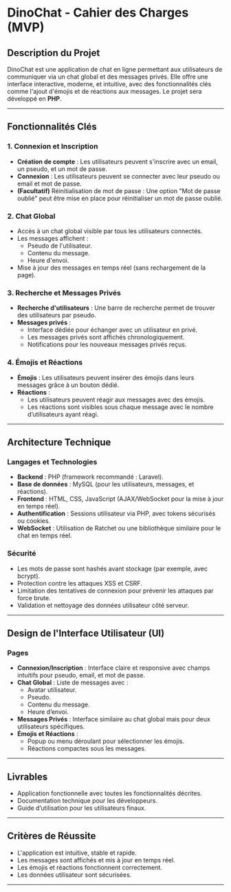 # DinoChat - Cahier des Charges (MVP)

## Description du Projet
DinoChat est une application de chat en ligne permettant aux utilisateurs de communiquer via un chat global et des messages privés. Elle offre une interface interactive, moderne, et intuitive, avec des fonctionnalités clés comme l'ajout d'émojis et de réactions aux messages. Le projet sera développé en **PHP**.

---

## Fonctionnalités Clés

### 1. Connexion et Inscription
- **Création de compte** : Les utilisateurs peuvent s'inscrire avec un email, un pseudo, et un mot de passe.
- **Connexion** : Les utilisateurs peuvent se connecter avec leur pseudo ou email et mot de passe.
- **(Facultatif)** Réinitialisation de mot de passe : Une option "Mot de passe oublié" peut être mise en place pour réinitialiser un mot de passe oublié.

### 2. Chat Global
- Accès à un chat global visible par tous les utilisateurs connectés.
- Les messages affichent :
  - Pseudo de l'utilisateur.
  - Contenu du message.
  - Heure d'envoi.
- Mise à jour des messages en temps réel (sans rechargement de la page).

### 3. Recherche et Messages Privés
- **Recherche d'utilisateurs** : Une barre de recherche permet de trouver des utilisateurs par pseudo.
- **Messages privés** :
  - Interface dédiée pour échanger avec un utilisateur en privé.
  - Les messages privés sont affichés chronologiquement.
  - Notifications pour les nouveaux messages privés reçus.

### 4. Émojis et Réactions
- **Émojis** : Les utilisateurs peuvent insérer des émojis dans leurs messages grâce à un bouton dédié.
- **Réactions** :
  - Les utilisateurs peuvent réagir aux messages avec des émojis.
  - Les réactions sont visibles sous chaque message avec le nombre d’utilisateurs ayant réagi.

---

## Architecture Technique

### Langages et Technologies
- **Backend** : PHP (framework recommandé : Laravel).
- **Base de données** : MySQL (pour les utilisateurs, messages, et réactions).
- **Frontend** : HTML, CSS, JavaScript (AJAX/WebSocket pour la mise à jour en temps réel).
- **Authentification** : Sessions utilisateur via PHP, avec tokens sécurisés ou cookies.
- **WebSocket** : Utilisation de Ratchet ou une bibliothèque similaire pour le chat en temps réel.

### Sécurité
- Les mots de passe sont hashés avant stockage (par exemple, avec bcrypt).
- Protection contre les attaques XSS et CSRF.
- Limitation des tentatives de connexion pour prévenir les attaques par force brute.
- Validation et nettoyage des données utilisateur côté serveur.

---

## Design de l'Interface Utilisateur (UI)

### Pages
- **Connexion/Inscription** : Interface claire et responsive avec champs intuitifs pour pseudo, email, et mot de passe.
- **Chat Global** : Liste de messages avec :
  - Avatar utilisateur.
  - Pseudo.
  - Contenu du message.
  - Heure d’envoi.
- **Messages Privés** : Interface similaire au chat global mais pour deux utilisateurs spécifiques.
- **Émojis et Réactions** :
  - Popup ou menu déroulant pour sélectionner les émojis.
  - Réactions compactes sous les messages.

---

## Livrables
- Application fonctionnelle avec toutes les fonctionnalités décrites.
- Documentation technique pour les développeurs.
- Guide d’utilisation pour les utilisateurs finaux.


---

## Critères de Réussite
- L'application est intuitive, stable et rapide.
- Les messages sont affichés et mis à jour en temps réel.
- Les émojis et réactions fonctionnent correctement.
- Les données utilisateur sont sécurisées.

---
